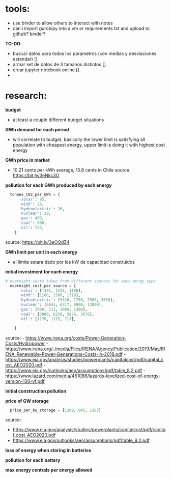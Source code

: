 # tools:
- use binder to allow others to interact with notes
- can i import gurobipy into a vm or requirements.txt and upload to github? binder?


**TO-DO**:
  * buscar datos para todos los parametros (con medias y desviaciones estandar) []
  * armar set de datos de 3 tamanos distintos []
  * crear jupyter notebook online []
  *



# research:

**budget**
  * at least a couple different budget situations

**GWh demand for each period**
  * will correlate to budget, basically the lower limit is satisfying all population with cheapest energy, upper limit is doing
  it with highest cost energy


**GWh price in market**
  * 10.21 cents per kWh average, 15.8 cents in Chile
  source: https://bit.ly/3eNkc3O

**pollution for each GWh produced by each energy**

```python
  tonnes_CO2_per_GWh = {
      'solar': 85,
      'wind': 26,
      'hydroelectric': 26,
      'nuclear': 29,
      'gas': 499,
      'coal': 888,
      'oil': 733,
    }
```
  source: https://bit.ly/3eOQdZ4

**GWh limit per unit in each energy**
  * el limite estara dado por los kW de capacidad construidos

**initial investment for each energy**

```python
# overnight costs taken from different sources for each enrgy type
  overnight_cost_per_source = {
      'solar': [1331, 1313, 1100],
      'wind': [1100, 1500, 1319],
      'hydroelectric': [5316, 1750, 7500, 3500],
      'nuclear': [6041, 6317, 6900, 12000],
      'gas': [950, 713, 1084, 1300],
      'coal': [3000, 6250, 5876, 3676],
      'oil': [1170, 1175, 713],

    }
```
  source:
    - https://www.irena.org/costs/Power-Generation-Costs/Hydropower
    - https://www.irena.org/-/media/Files/IRENA/Agency/Publication/2019/May/IRENA_Renewable-Power-Generations-Costs-in-2018.pdf
    - https://www.eia.gov/analysis/studies/powerplants/capitalcost/pdf/capital_cost_AEO2020.pdf
    - https://www.eia.gov/outlooks/aeo/assumptions/pdf/table_8.2.pdf
    - https://www.lazard.com/media/451086/lazards-levelized-cost-of-energy-version-130-vf.pdf


**initial  construction pollution**


**price of GW storage**
  ```python
    price_per_kw_storage = [1389, 845, 1383]
  ```
  source:
  - https://www.eia.gov/analysis/studies/powerplants/capitalcost/pdf/capital_cost_AEO2020.pdf
  - https://www.eia.gov/outlooks/aeo/assumptions/pdf/table_8.2.pdf


**loss of energy when storing in batteries**

**pollution for each battery**


**max energy centrals per energy allowed**
